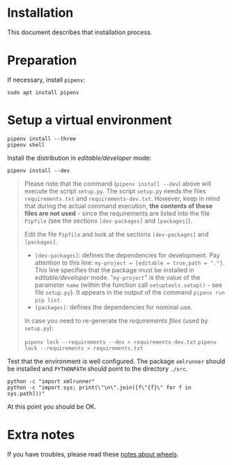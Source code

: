 # Installation

This document describes that installation process.

# Preparation

If necessary, install `pipenv`:

    sudo apt install pipenv

# Setup a virtual environment

    pipenv install --three
    pipenv shell

Install the distribution in _editable/developer_ mode:

    pipenv install --dev

> Please note that the command (`pipenv install --dev`) above will execute the script `setup.py`.
> The script `setup.py` needs the files `requirements.txt` and `requirements-dev.txt`.
> However, keep in mind that during the actual command execution, **the contents of these files are not used** - since
> the requirements are listed into the file `Pipfile` (see the sections `[dev-packages]` and `[packages]`).
>
> Edit the file `Pipfile` and look at the sections `[dev-packages]` and `[packages]`.
> * `[dev-packages]`: defines the dependencies for development.
>   Pay attention to this line: `my-project = {editable = true,path = "."}`.
>   This line specifies that the package must be installed in _editable/developer_ mode.
>   "`my-project`" is the value of the parameter `name` (within the function call `setuptools.setup()` - see file
>   `setup.py`).
>   It appears in the output of the command `pipenv run pip list`.
> * `[packages]`: defines the dependencies for nominal use.
>
> In case you need to re-generate the _requirements files_ (used by `setup.py`):
>
> `pipenv lock --requirements --dev > requirements-dev.txt`
> `pipenv lock --requirements > requirements.txt`

Test that the environment is well configured. The package `xmlrunner` should be installed and `PYTHONPATH` should point
to the directory `./src`.

    python -c "import xmlrunner"
    python -c "import sys; print(\"\n\".join([f\"{f}\" for f in sys.path]))"

At this point you should be OK.

# Extra notes

If you have troubles, please read these [notes about wheels](wheel-notes.md).
